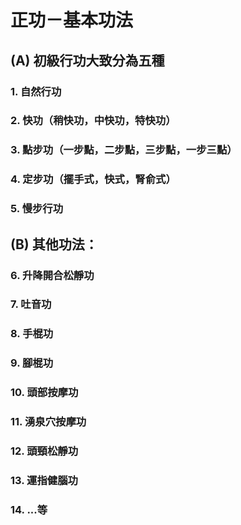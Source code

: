 # 正功－基本功法

## (A) 初級行功大致分為五種
### 1. 自然行功
### 2. 快功（稍快功，中快功，特快功）
### 3. 點步功（一步點，二步點，三步點，一步三點）
### 4. 定步功（擺手式，快式，腎俞式）
### 5. 慢步行功

## (B) 其他功法：
### 6. 升降開合松靜功
### 7. 吐音功
### 8. 手棍功 
### 9. 腳棍功
### 10. 頭部按摩功
### 11. 湧泉穴按摩功
### 12. 頭頸松靜功
### 13. 運指健腦功
### 14. ...等
